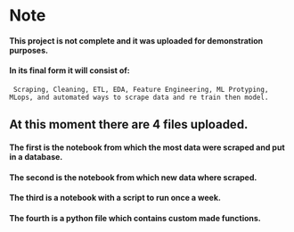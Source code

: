 # Note
#### This project is not complete and it was uploaded for demonstration purposes.
#### In its final form it will consist of:
     Scraping, Cleaning, ETL, EDA, Feature Engineering, ML Protyping, MLops, and automated ways to scrape data and re train then model.
  
## 
## At this moment there are 4 files uploaded.
#### The first is the notebook from which the most data were scraped and put in a database.
#### The second is the notebook from which new data where scraped.
#### The third is a notebook with a script to run once a week.
#### The fourth is a python file which contains custom made functions.
